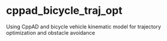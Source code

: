# cppad_bicycle_traj_opt
Using CppAD and bicycle vehicle kinematic model for trajectory optimization and obstacle avoidance
